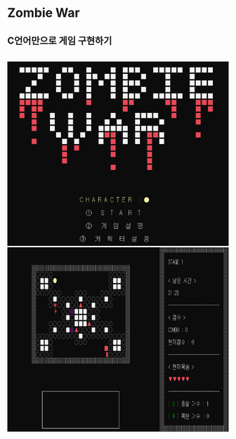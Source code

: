 # Zombie War

## C언어만으로 게임 구현하기

<br>

<img src= "cap1.png" width=1000 height=420>
<img src= "cap2.png" width=1000 height=420>